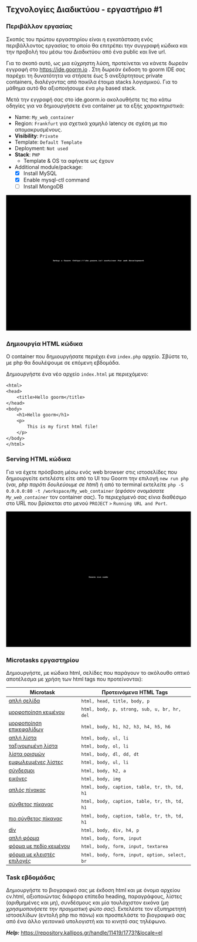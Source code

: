 ## Τεχνολογίες Διαδικτύου - εργαστήριο #1

### Περιβάλλον εργασίας

Σκοπός του πρώτου εργαστηρίου είναι η εγκατάσταση ενός περιβάλλοντος εργασίας το οποίο θα επιτρέπει την συγγραφή κώδικα και την προβολή του μέσω του Διαδικτύου από ένα public και live url.

Για το σκοπό αυτό, ως μια εύχρηστη λύση, προτείνεται να κάνετε δωρεάν εγγραφή στο https://ide.goorm.io .
Στη δωρεάν έκδοση το goorm IDE σας παρέχει τη δυνατότητα να στήσετε έως 5 ανεξάρτητους private containers, διαλέγοντας από ποικίλα έτοιμα stacks λογισμικού. Για το μάθημα αυτό θα αξιοποιήσουμε ένα `php` based stack.

Μετά την εγγραφή σας στο ide.goorm.io ακολουθήστε τις πιο κάτω οδηγίες για να δημιουργήσετε ένα container με τα εξής χαρακτηριστικά:
* Name: `My_web_container`
* Region: `Frankfurt` για σχετικά χαμηλό latency σε σχέση με πιο απομακρυσμένους.
* **Visibility**: `Private`
* Template: `Default Template`
* Deployment: `Not used`
* **Stack**: `PHP`
    * Template & OS τα αφήνετε ως έχουν
* Additional module/package:
    * [X] Install MySQL
    * [X] Enable mysql-ctl command
    * [ ] Install MongoDB

![Create a web container](Goorm-web-container-setup.gif)


### Δημιουργία HTML κώδικα

Ο container που δημιουργήσατε περιέχει ένα `index.php` αρχείο. Σβύστε το, με php θα δουλέψουμε σε επόμενη εβδομάδα.

Δημιουργήστε ένα νέο αρχείο `index.html` με περιεχόμενο:
```
<html>
<head>
	<title>Hello goorm</title>
</head>
<body>
	<h1>Hello goorm</h1>
	<p>
        This is my first html file!
    </p>
</body>
</html>
```

### Serving HTML κώδικα

Για να έχετε πρόσβαση μέσω ενός web browser στις ιστοσελίδες που δημιουργείτε εκτελέστε είτε από το UI του Goorm την επιλογή `new run php` (_ναι, php παρότι δουλεύουμε σε html_) ή από το terminal εκτελείτε `php -S 0.0.0.0:80 -t /workspace/My_web_container` (_εφόσον ονομάσατε `My_web_container`_ τον container σας). Το περιεχόμενό σας είνια διαθέσιμο στο URL που βρίσκεται στο μενού `PROJECT` `>` `Running URL and Port`.

![Goorm running url and port](Goorm-run.gif)

### Microtasks εργαστηρίου

Δημιουργήστε, με κώδικα html, σελίδες που παράγουν το ακόλουθο οπτικό αποτέλεσμα με χρήση των html tags που προτείνονται):

| Microtask | Προτεινόμενα HTML Tags |
|-----------|------------------------|
| [απλή σελίδα](./microtasks/01_simple_html.png) | `html, head, title, body, p` |
| [μορφοποίηση κειμένου](./microtasks/02_text_formatting.png) | `html, body, p, strong, sub, u, br, hr, del`
| [μορφοποίηση επικεφαλίδων](./microtasks/03_text_headings.png) | `html, body, h1, h2, h3, h4, h5, h6`
| [απλή λίστα](./microtasks/04_unordered_lists.png) | `html, body, ul, li`
| [ταξινομημένη λίστα](./microtasks/05_ordered_lists.png) | `html, body, ol, li`
| [λίστα ορισμών](./microtasks/06_definition_lists.png) | `html, body, dl, dd, dt`
| [εμφωλευμένες λίστες](./microtasks/07_nested_lists.png) | `html, body, ul, li`
| [σύνδεσμοι](./microtasks/08_linking.png) | `html, body, h2, a`
| [εικόνες](./microtasks/09_images.png) | `html, body, img`
| [απλός πίνακας](./microtasks/10_simple_tables.png) | `html, body, caption, table, tr, th, td, h1`
| [σύνθετος πίκανας](./microtasks/11_complex_table.png) | `html, body, caption, table, tr, th, td, h1`
| [πιο σύνθετος πίκανας](./microtasks/12_complex_table_2.png) | `html, body, caption, table, tr, th, td, h1`
| [div](./microtasks/13_div.png) | `html, body, div, h4, p`
| [απλή φόρμα](./microtasks/14_simple_form.png) | `html, body, form, input`
| [φόρμα με πεδίο κειμένου](./microtasks/15_simple_form_2.png) | `html, body, form, input, textarea`
| [φόρμα με κλειστές επιλογές](./microtasks/16_simple_form_3.png) | `html, body, form, input, option, select, br`


### Task εβδομάδας

Δημιουργήστε το βιογραφικό σας με έκδοση html και με όνομα αρχείου cv.html, αξιοποιώντας διάφορα επίπεδα heading, παραγράφους, λίστες (αριθμημένες και μη), συνδέσμους και μία τουλάχιστον εικόνα (_μη χρησιμοποιήσετε την πραγματική φώτο σας_). Εκτελέστε τον εξυπηρετητή ιστοσελίδων (εντολή php πιο πάνω) και προσπελάστε το βιογραφικό σας από ένα άλλο γειτονικό υπολογιστή και το κινητό σας τηλέφωνο.

**_Help:_** https://repository.kallipos.gr/handle/11419/1773?&locale=el
